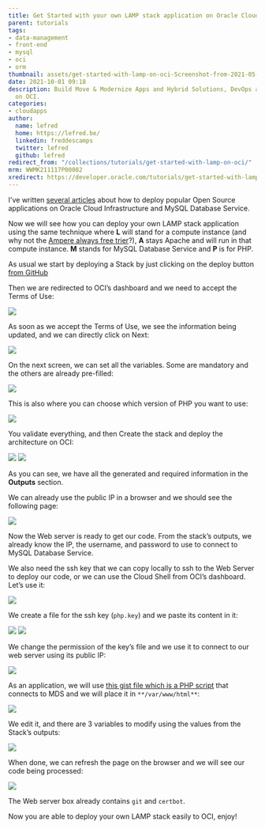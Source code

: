```yaml
---
title: Get Started with your own LAMP stack application on Oracle Cloud
parent: tutorials
tags:
- data-management
- front-end
- mysql
- oci
- orm
thumbnail: assets/get-started-with-lamp-on-oci-Screenshot-from-2021-05-28-13-12-19.png
date: 2021-10-01 09:18
description: Build Move & Modernize Apps and Hybrid Solutions, DevOps and Automation
  on OCI.
categories:
- cloudapps
author:
  name: lefred
  home: https://lefred.be/
  linkedin: freddescamps
  twitter: lefred
  github: lefred
redirect_from: "/collections/tutorials/get-started-with-lamp-on-oci/"
mrm: WWMK211117P00082
xredirect: https://developer.oracle.com/tutorials/get-started-with-lamp-on-oci/
---
```




I've written [several articles](https://lefred.be/deploy-to-oci/) about how to deploy popular Open Source applications on Oracle Cloud Infrastructure and MySQL Database Service.

Now we will see how you can deploy your own LAMP stack application using the same technique where **L** will stand for a compute instance (and why not the [Ampere always free trier](https://lefred.be/content/deploy-on-oci-using-ampere-compute-instances/)?), **A** stays Apache and will run in that compute instance. **M** stands for MySQL Database Service and **P** is for PHP.

As usual we start by deploying a Stack by just clicking on the deploy button [from GitHub](assets/get-started-with-lamp-on-oci-Screenshot-from-2021-05-28-13-11-43.png)

Then we are redirected to OCI’s dashboard and we need to accept the Terms of Use:

![](assets/get-started-with-lamp-on-oci-Screenshot-from-2021-05-28-13-11-56.png)

As soon as we accept the Terms of Use, we see the information being updated, and we can directly click on Next:

![](assets/get-started-with-lamp-on-oci-Screenshot-from-2021-05-28-13-12-04.png)

On the next screen, we can set all the variables. Some are mandatory and the others are already pre-filled:

![](assets/get-started-with-lamp-on-oci-Screenshot-from-2021-05-28-13-12-19.png)

This is also where you can choose which version of PHP you want to use:

![](assets/get-started-with-lamp-on-oci-Selection_048.png)

You validate everything, and then Create the stack and deploy the architecture on OCI:

![](assets/get-started-with-lamp-on-oci-Screenshot-from-2021-05-28-13-13-12.png) ![](assets/get-started-with-lamp-on-oci-Screenshot-from-2021-05-28-13-28-39.png)

As you can see, we have all the generated and required information in the **Outputs** section.

We can already use the public IP in a browser and we should see the following page:

![](assets/get-started-with-lamp-on-oci-Selection_049.png)

Now the Web server is ready to get our code. From the stack’s outputs, we already know the IP, the username, and password to use to connect to MySQL Database Service.

We also need the ssh key that we can copy locally to ssh to the Web Server to deploy our code, or we can use the Cloud Shell from OCI’s dashboard. Let’s use it:

![](assets/get-started-with-lamp-on-oci-Screenshot-from-2021-05-28-13-31-30.png)

We create a file for the ssh key (`php.key`) and we paste its content in it:

![](assets/get-started-with-lamp-on-oci-Screenshot-from-2021-05-28-13-28-39-1.png) ![](assets/get-started-with-lamp-on-oci-Screenshot-from-2021-05-28-13-31-38.png)

We change the permission of the key’s file and we use it to connect to our web server using its public IP:

![](assets/get-started-with-lamp-on-oci-Screenshot-from-2021-05-28-13-32-03.png)

As an application, we will use [this gist file which is a PHP script](https://gist.github.com/lefred/b97fe90f31115607e0d28ddc8a72ca16) that connects to MDS and we will place it in `**/var/www/html**`:

![](assets/get-started-with-lamp-on-oci-Screenshot-from-2021-05-28-13-32-58.png)

We edit it, and there are 3 variables to modify using the values from the Stack’s outputs:

![](assets/get-started-with-lamp-on-oci-Screenshot-from-2021-05-28-13-41-03.png)

When done, we can refresh the page on the browser and we will see our code being processed:

![](assets/get-started-with-lamp-on-oci-Screenshot-from-2021-05-28-13-54-44.png)

The Web server box already contains `git` and `certbot`.

Now you are able to deploy your own LAMP stack easily to OCI, enjoy!
